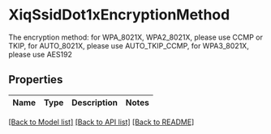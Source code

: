 # XiqSsidDot1xEncryptionMethod

The encryption method: for WPA_8021X, WPA2_8021X, please use CCMP or TKIP, for AUTO_8021X, please use AUTO_TKIP_CCMP, for WPA3_8021X, please use AES192
## Properties
Name | Type | Description | Notes
------------ | ------------- | ------------- | -------------

[[Back to Model list]](../README.md#documentation-for-models) [[Back to API list]](../README.md#documentation-for-api-endpoints) [[Back to README]](../README.md)


